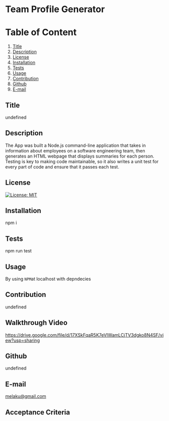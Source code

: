 # Team Profile Generator
  
  # Table of Content
  1. [Title](#Title)
  2. [Description](#Description)
  3. [License](#License)
  4. [Installation](#Installation)
  5. [Tests](#Tests)
  6. [Usage](#Usage)
  7. [Contribution](#Contribution)
  8. [Github](#Github)
  9. [E-mail](#Email)  
  
  ## Title
  undefined
  
  ## Description
  The App was built a Node.js command-line application that takes in information about employees on a software engineering team, then generates an HTML webpage that displays summaries for each person. Testing is key to making code maintainable, so it also writes a unit test for every part of code and ensure that it passes each test.
  
  ## License
  [![License: MIT](https://img.shields.io/badge/License-MIT-yellow.svg)](https://opensource.org/licenses/MIT)
  
  ## Installation
  npm i
  
  
  ## Tests
  npm run test
  
  ## Usage
  By using `NPM`at localhost with depndecies
  
  ## Contribution
  undefined

  ## Walkthrough Video
  https://drive.google.com/file/d/17XSkFqaR5K7eVIWamLCjTV3dgko8N4SF/view?usp=sharing
  ## Github
  undefined
  
  ## E-mail
  melaku@gmail.com

  ## Acceptance Criteria